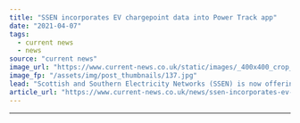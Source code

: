 ```yaml
---
title: "SSEN incorporates EV chargepoint data into Power Track app"
date: "2021-04-07"
tags: 
  - current news
  - news
source: "current news"
image_url: "https://www.current-news.co.uk/static/images/_400x400_crop_center-center/ImageGen-SSE.jpg"
image_fp: "/assets/img/post_thumbnails/137.jpg"
lead: "​Scottish and Southern Electricity Networks (SSEN) is now offering data on electric vehicle (EV) chargepoint availability within its Power Track app."
article_url: "https://www.current-news.co.uk/news/ssen-incorporates-ev-chargepoint-data-into-power-track-app?utm_source=rss-feeds&utm_medium=rss&utm_campaign=rss"
---
```


---

